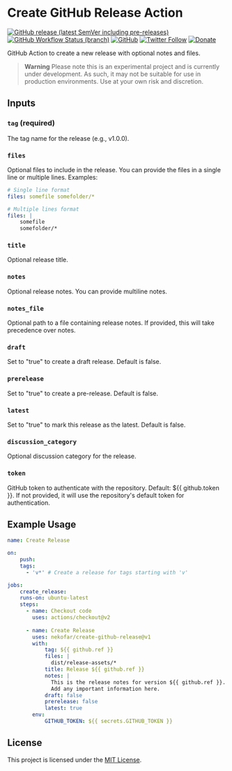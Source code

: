 # Create GitHub Release Action

[![GitHub release (latest SemVer including pre-releases)](https://img.shields.io/github/v/release/nekofar/create-github-release?include_prereleases)](https://github.com/nekofar/create-github-release/releases)
[![GitHub Workflow Status (branch)](https://img.shields.io/github/actions/workflow/status/nekofar/create-github-release/build.yml)](https://github.com/nekofar/create-github-release/actions/workflows/build.yml)
[![GitHub](https://img.shields.io/github/license/nekofar/create-github-release)](https://github.com/nekofar/create-github-release/blob/master/LICENSE)
[![Twitter Follow](https://img.shields.io/badge/follow-%40nekofar-1DA1F2?logo=twitter&style=flat)](https://twitter.com/nekofar)
[![Donate](https://img.shields.io/badge/donate-nekofar.crypto-a2b9bc?logo=ko-fi&logoColor=white)](https://ud.me/nekofar.crypto)

GitHub Action to create a new release with optional notes and files.

> **Warning**
> Please note this is an experimental project and is currently under development. As such, it may not be suitable for use in production environments. Use at your own risk and discretion.

## Inputs

### `tag` (required)

The tag name for the release (e.g., v1.0.0).

### `files`

Optional files to include in the release. You can provide the files in a single line or multiple lines. Examples:

```yaml
# Single line format
files: somefile somefolder/*
```
```yaml
# Multiple lines format
files: |
    somefile
    somefolder/*
```

### `title`
Optional release title.

### `notes`
Optional release notes. You can provide multiline notes.

### `notes_file`
Optional path to a file containing release notes. If provided, this will take precedence over notes.

### `draft`
Set to "true" to create a draft release. Default is false.

### `prerelease`
Set to "true" to create a pre-release. Default is false.

### `latest`
Set to "true" to mark this release as the latest. Default is false.

### `discussion_category`
Optional discussion category for the release.

### `token`
GitHub token to authenticate with the repository. Default: ${{ github.token }}. If not provided, it will use the repository's default token for authentication.

## Example Usage

```yaml
name: Create Release

on:
    push:
    tags:
      - 'v*' # Create a release for tags starting with 'v'

jobs:
    create_release:
    runs-on: ubuntu-latest
    steps:
      - name: Checkout code
        uses: actions/checkout@v2
    
      - name: Create Release
        uses: nekofar/create-github-release@v1
        with:
            tag: ${{ github.ref }}
            files: |
              dist/release-assets/*
            title: Release ${{ github.ref }}
            notes: |
              This is the release notes for version ${{ github.ref }}.
              Add any important information here.
            draft: false
            prerelease: false
            latest: true
        env:
            GITHUB_TOKEN: ${{ secrets.GITHUB_TOKEN }}
```

## License
This project is licensed under the [MIT License](LICENSE).
